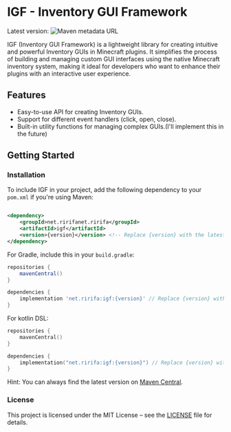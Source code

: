 # IGF - Inventory GUI Framework

Latest version: ![Maven metadata URL](https://img.shields.io/maven-metadata/v?metadataUrl=https://repo1.maven.org/maven2/net/rk4z/igf/maven-metadata.xml&style=plastic&logo=sonatype&label=Central&color=00FF87)

IGF (Inventory GUI Framework) is a lightweight library for creating intuitive and powerful Inventory GUIs in Minecraft plugins. It simplifies the process of building and managing custom GUI interfaces using the native Minecraft inventory system, making it ideal for developers who want to enhance their plugins with an interactive user experience.

## Features
- Easy-to-use API for creating Inventory GUIs.
- Support for different event handlers (click, open, close).
- Built-in utility functions for managing complex GUIs.(I'll implement this in the future)

## Getting Started

### Installation
To include IGF in your project, add the following dependency to your `pom.xml` if you're using Maven:

```xml

<dependency>
    <groupId>net.ririfanet.ririfa</groupId>
    <artifactId>igf</artifactId>
    <version>{version}</version> <!-- Replace {version} with the latest version -->
</dependency>
```

For Gradle, include this in your `build.gradle`:
```groovy
repositories {
    mavenCentral()
}

dependencies {
    implementation 'net.ririfa:igf:{version}' // Replace {version} with the latest version
}
```

For kotlin DSL:
```kotlin
repositories {
    mavenCentral()
}

dependencies {
    implementation("net.ririfa:igf:{version}") // Replace {version} with the latest version
}
```

Hint: You can always find the latest version on [Maven Central](https://central.sonatype.com/artifact/net.rk4z/igf).

### License
This project is licensed under the MIT License – see the [LICENSE](LICENSE) file for details.